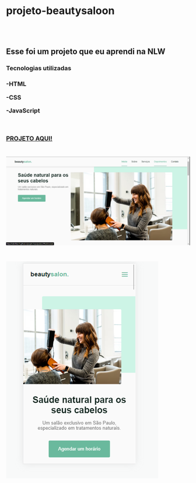 <h1>projeto-beautysaloon</h1>
<br>
<br>
<h2>Esse foi um projeto que eu aprendi na NLW</h2>


<h3>Tecnologias utilizadas<h3>
<p>-HTML</p>
<p>-CSS</p>
<p>-JavaScript</p>
<br>
<br>
<a href="https://edivilhian-h.github.io/projeto-beautysaloon/" target="_blank" rel="noopener noreferrer">PROJETO AQUI!</a>
<br>
<br>

<br>
<img src="https://github.com/Edivilhian-H/projeto-beautysaloon/blob/main/assets/img-projeto/Desktop.png?raw=true"/>
<br>
<br>
<br>
<img src="https://github.com/Edivilhian-H/projeto-beautysaloon/blob/main/assets/img-projeto/mobile.png?raw=true"/>

